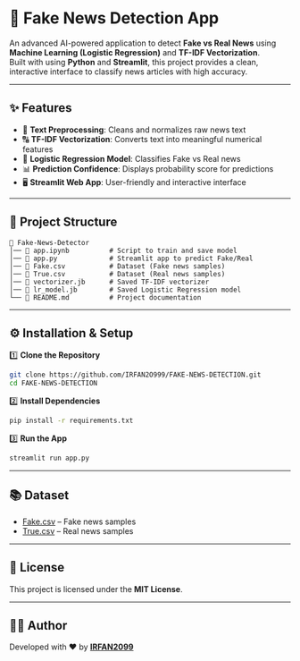 # 📰 Fake News Detection App  


An advanced AI-powered application to detect **Fake vs Real News** using **Machine Learning (Logistic Regression)** and **TF-IDF Vectorization**.  
Built with  using **Python** and **Streamlit**, this project provides a clean, interactive interface to classify news articles with high accuracy.  

---

## ✨ Features  
- 🧹 **Text Preprocessing**: Cleans and normalizes raw news text  
- 🔠 **TF-IDF Vectorization**: Converts text into meaningful numerical features  
- 🤖 **Logistic Regression Model**: Classifies Fake vs Real news  
- 📊 **Prediction Confidence**: Displays probability score for predictions  
- 🖥️ **Streamlit Web App**: User-friendly and interactive interface  

---

## 📂 Project Structure  
```
📁 Fake-News-Detector  
│── 📄 app.ipynb          # Script to train and save model  
│── 📄 app.py             # Streamlit app to predict Fake/Real  
│── 📄 Fake.csv           # Dataset (Fake news samples)  
│── 📄 True.csv           # Dataset (Real news samples)  
│── 📄 vectorizer.jb      # Saved TF-IDF vectorizer  
│── 📄 lr_model.jb        # Saved Logistic Regression model  
└── 📄 README.md          # Project documentation  
```

---

## ⚙️ Installation & Setup  

1️⃣ **Clone the Repository**  
```bash
git clone https://github.com/IRFAN2O999/FAKE-NEWS-DETECTION.git
cd FAKE-NEWS-DETECTION
```

2️⃣ **Install Dependencies**  
```bash
pip install -r requirements.txt
```

3️⃣ **Run the App**  
```bash
streamlit run app.py
```

---

## 📚 Dataset  
- [Fake.csv](https://www.kaggle.com/clmentbisaillon/fake-and-real-news-dataset) – Fake news samples  
- [True.csv](https://www.kaggle.com/clmentbisaillon/fake-and-real-news-dataset) – Real news samples  

---

## 📝 License  
This project is licensed under the **MIT License**.  

---

## 👨‍💻 Author  
Developed with ❤️ by **[IRFAN2099](https://github.com/IRFAN2O999)**  

